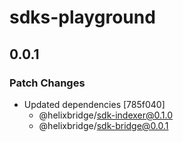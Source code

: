 # sdks-playground

## 0.0.1

### Patch Changes

- Updated dependencies [785f040]
  - @helixbridge/sdk-indexer@0.1.0
  - @helixbridge/sdk-bridge@0.0.1
